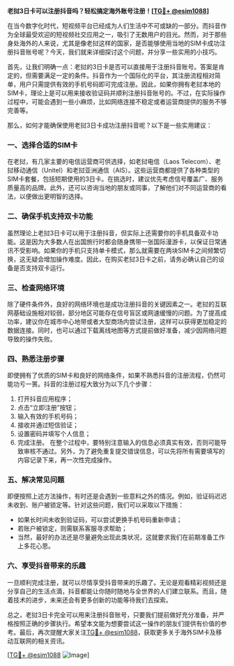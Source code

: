 **老挝3日卡可以注册抖音吗？轻松搞定海外账号注册！[[TG💪+ @esim1088](https://t.me/s/esim1088)]**

在当今数字化时代，短视频平台已经成为人们生活中不可或缺的一部分。而抖音作为全球最受欢迎的短视频社交应用之一，吸引了无数用户的目光。然而，对于那些身处海外的人来说，尤其是像老挝这样的国家，是否能够使用当地的SIM卡成功注册抖音账号呢？今天，我们就来详细探讨这个问题，并分享一些实用的小技巧。

首先，让我们明确一点：老挝的3日卡是否可以直接用于注册抖音账号。答案是肯定的，但需要满足一定的条件。抖音作为一个国际化的平台，其注册流程相对简单，用户只需提供有效的手机号码即可完成注册。因此，如果你拥有老挝本地的SIM卡，理论上是可以用来接收验证码并顺利注册抖音账号的。不过，在实际操作过程中，可能会遇到一些小麻烦，比如网络连接不稳定或者运营商提供的服务不够完善等。

那么，如何才能确保使用老挝3日卡成功注册抖音呢？以下是一些实用建议：

### **一、选择合适的SIM卡**
在老挝，有几家主要的电信运营商可供选择，如老挝电信（Laos Telecom）、老挝移动通信（Unitel）和老挝亚洲通信（AIS）。这些运营商都提供了各种类型的SIM卡套餐，包括短期使用的3日卡。在挑选时，建议优先考虑信号覆盖广、服务质量高的品牌。此外，还可以咨询当地的朋友或同事，了解他们对不同运营商的看法，以便做出更明智的选择。

### **二、确保手机支持双卡功能**
虽然理论上老挝3日卡可以用于注册抖音，但实际上还需要你的手机具备双卡功能。这是因为大多数人在出国旅行时都会随身携带一张国际漫游卡，以保证日常通讯不受影响。如果你的手机只支持单卡模式，那么就需要在两块SIM卡之间频繁切换，这无疑会增加操作难度。因此，在购买老挝3日卡之前，请务必确认自己的设备是否支持双卡运行。

### **三、检查网络环境**
除了硬件条件外，良好的网络环境也是成功注册抖音的关键因素之一。老挝的互联网基础设施相对较弱，部分地区可能存在信号盲区或网速缓慢的问题。为了提高成功率，建议你在城市中心地带或者大型商场内尝试注册，这样可以获得更加稳定的数据连接。同时，也可以通过下载离线地图等方式提前做好准备，减少因网络问题导致的操作失败。

### **四、熟悉注册步骤**
即使拥有了优质的SIM卡和良好的网络条件，如果不熟悉抖音的注册流程，仍然可能功亏一篑。抖音的注册过程大致分为以下几个步骤：
1. 打开抖音应用程序；
2. 点击“立即注册”按钮；
3. 输入有效的手机号码；
4. 接收并通过短信验证；
5. 设置密码并填写个人信息；
6. 完成注册。
在整个过程中，要特别注意输入的信息必须真实有效，否则可能导致审核不通过。另外，为了避免重复提交错误信息，可以先将所有需要填写的内容记录下来，再一次性完成操作。

### **五、解决常见问题**
即便按照上述方法操作，有时还是会遇到一些意料之外的情况。例如，验证码迟迟未收到、账户被锁定等。针对这些问题，我们可以采取以下措施：
- 如果长时间未收到验证码，可以尝试更换手机号码重新申请；
- 若账户被锁定，则需联系客服寻求帮助；
- 当然，最好的办法还是尽量避免出现此类状况，这就要求我们在前期准备工作上多花心思。

### **六、享受抖音带来的乐趣**
一旦顺利完成注册，就可以尽情享受抖音带来的乐趣了。无论是观看精彩视频还是分享自己的生活点滴，抖音都能让你随时随地与全世界的人们建立联系。而且，随着技术的进步，未来还会有更多创新的功能等待我们去探索。

总之，老挝3日卡完全可以用来注册抖音账号，只要我们提前做好充分准备，并严格按照正确的步骤执行。希望本文能为想要尝试这一操作的朋友们提供有价值的参考。最后，再次提醒大家关注[TG💪+ @esim1088](https://t.me/s/esim1088)，获取更多关于海外SIM卡及移动互联网的相关资讯。

[[TG💪+ @esim1088](https://t.me/s/esim1088) ![Image](https://i.postimg.cc/4NQfJmqS/Snipaste-2025-05-13-00-14-12.png)]